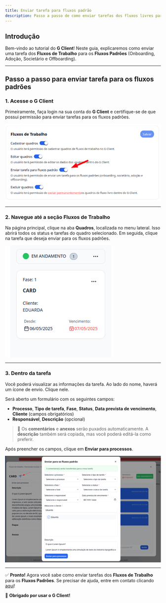 ```yaml
---
title: Enviar tarefa para fluxos padrão
description: Passo a passo de como enviar tarefas dos fluxos livres para os fluxos padrões.
---
```


## Introdução

Bem-vindo ao tutorial do **G Client**! Neste guia, explicaremos como enviar uma tarefa dos **Fluxos de Trabalho** para os **Fluxos Padrões** (Onboarding, Adoção, Societário e Offboarding).

---

## Passo a passo para enviar tarefa para os fluxos padrões

### 1. Acesse o G Client

Primeiramente, faça login na sua conta do **G Client** e certifique-se de que possui permissão para enviar tarefas para os fluxos padrões.

![Exemplo descrito acima](./img/send-to-processes/example-01.png)

---

### 2. Navegue até a seção **Fluxos de Trabalho**

Na página principal, clique na aba **Quadros**, localizada no menu lateral. Isso abrirá todos os status e tarefas do quadro selecionado. Em seguida, clique na tarefa que deseja enviar para os fluxos padrões.

![Exemplo descrito acima](./img/send-to-processes/example-02.png)

---

### 3. Dentro da tarefa

Você poderá visualizar as informações da tarefa. Ao lado do nome, haverá um ícone de envio. Clique nele.

Será aberto um formulário com os seguintes campos:

- **Processo**, **Tipo de tarefa**, **Fase**, **Status**, **Data prevista de vencimento**, **Cliente** (campos obrigatórios)
- **Responsável**, **Descrição** (opcional)

> 📝 Os **comentários** e **anexos** serão puxados automaticamente. A **descrição** também será copiada, mas você poderá editá-la como preferir.

Após preencher os campos, clique em **Enviar para processos**.

![Exemplo descrito acima](./img/send-to-processes/example-03.png)

---

✅ **Pronto!** Agora você sabe como enviar tarefas dos **Fluxos de Trabalho** para os **Fluxos Padrões**. Se precisar de ajuda, entre em contato clicando [aqui](https://api.whatsapp.com/send?phone=5544997046569&text=Preciso%20de%20ajuda%20sobre%20um%20tutorial)!

🎉 **Obrigado por usar o G Client!**
